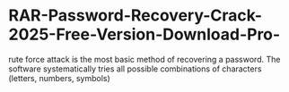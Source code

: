 # RAR-Password-Recovery-Crack-2025-Free-Version-Download-Pro-
rute force attack is the most basic method of recovering a password. The software systematically tries all possible combinations of characters (letters, numbers, symbols) 
